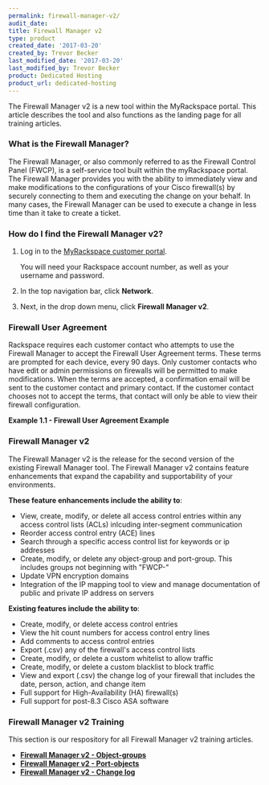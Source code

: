 ```yaml
---
permalink: firewall-manager-v2/
audit_date:
title: Firewall Manager v2
type: product
created_date: '2017-03-20'
created_by: Trevor Becker
last_modified_date: '2017-03-20'
last_modified_by: Trevor Becker
product: Dedicated Hosting
product_url: dedicated-hosting
---
```


<!-- IMAGE "Logo" -->
The Firewall Manager v2 is a new tool within the MyRackspace portal. This article describes the tool and also functions as the landing page for all training articles.

### What is the Firewall Manager?

The Firewall Manager, or also commonly referred to as the Firewall Control Panel (FWCP), is a self-service tool built within the myRackspace portal. The Firewall Manager provides you with the ability to immediately view and make modifications to the configurations of your Cisco firewall(s) by securely connecting to them and executing the change on your behalf. In many cases, the Firewall Manager can be used to execute a change in less time than it take to create a ticket.

### How do I find the Firewall Manager v2?

1. Log in to the [MyRackspace customer portal](https://my.rackspace.com/portal/auth/login).

   You will need your Rackspace account number, as well as your username and password.

2. In the top navigation bar, click **Network**.

3. Next, in the drop down menu, click **Firewall Manager v2**.

<!--- IMAGE "Dropdown -->

### Firewall User Agreement

Rackspace requires each customer contact who attempts to use the Firewall Manager to accept the Firewall User Agreement terms. These terms are prompted for each device, every 90 days. Only customer contacts who have edit or admin permissions on firewalls will be permitted to make modifications. When the terms are accepted, a confirmation email will be sent to the customer contact and primary contact. If the customer contact chooses not to accept the terms, that contact will only be able to view their firewall configuration.

**Example 1.1 - Firewall User Agreement Example**
<!-- IMAGE "Firewall User Agreement"-->

### Firewall Manager v2

The Firewall Manager v2 is the release for the second version of the existing Firewall Manager tool. The Firewall Manager v2 contains feature enhancements that expand the capability and supportability of your environments. 

**These feature enhancements include the ability to**:

- View, create, modify, or delete all access control entries within any access control lists (ACLs) inlcuding inter-segment communication
- Reorder access control entry (ACE) lines
- Search through a specific access control list for keywords or ip addresses
- Create, modify, or delete any object-group and port-group. This includes groups not beginning with "FWCP-"
- Update VPN encryption domains
- Integration of the IP mapping tool to view and manage documentation of public and private IP address on servers
 
**Existing features include the ability to**:

- Create, modify, or delete access control entries
- View the hit count numbers for access control entry lines
- Add comments to access control entries
- Export (.csv) any of the firewall's access control lists
- Create, modify, or delete a custom whitelist to allow traffic
- Create, modify, or delete a custom blacklist to block traffic
- View and export (.csv) the change log of your firewall that includes the date, person, action, and change item
- Full support for High-Availability (HA) firewall(s)
- Full support for post-8.3 Cisco ASA software 

### Firewall Manager v2 Training

This section is our respository for all Firewall Manager v2 training articles.

- **[Firewall Manager v2 - Object-groups](https://support.rackspace.com/how-to/firewall-manager-v2-object-groups)** 
- **[Firewall Manager v2 - Port-objects](https://support.rackspace.com/how-to/firewall-manager-v2-port-groups)**
- **[Firewall Manager v2 - Change log](https://support.rackspace.com/how-to/firewall-manager-v2-change-log)**
